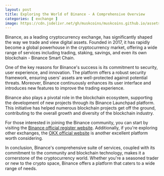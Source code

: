 ```yaml
---
layout: post
title: Exploring the World of Binance - A Comprehensive Overview
categories: [ exchange ]
image: https://cdn.jsdelivr.net/gh/muskcoins/muskcoins.github.io/assets/images/bnb-register.webp
---
```

Binance, as a leading cryptocurrency exchange, has significantly shaped the way we trade and view digital assets. Founded in 2017, it has rapidly become a global powerhouse in the cryptocurrency market, offering a wide range of services including trading, staking, savings, and even its own blockchain - Binance Smart Chain. 

One of the key reasons for Binance's success is its commitment to security, user experience, and innovation. The platform offers a robust security framework, ensuring users' assets are well-protected against potential threats. Moreover, Binance continuously enhances its user interface and introduces new features to improve the trading experience.

Binance also plays a pivotal role in the blockchain ecosystem, supporting the development of new projects through its Binance Launchpad platform. This initiative has helped numerous blockchain projects get off the ground, contributing to the overall growth and diversity of the blockchain industry.

For those interested in joining the Binance community, you can start by visiting the [Binance official register website](/302.html?target=https://accounts.binance.com/register?ref=ZGR4DOXV). Additionally, if you're exploring other exchanges, the [OKX official website](/302.html?target=https://www.okx.com/join/65103688) is another excellent platform worth considering.

In conclusion, Binance's comprehensive suite of services, coupled with its commitment to the community and blockchain technology, makes it a cornerstone of the cryptocurrency world. Whether you're a seasoned trader or new to the crypto space, Binance offers a platform that caters to a wide range of needs.